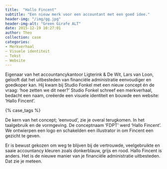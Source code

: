 ```yaml
---
title:  "Hallo Fincent"
subtitle: "Een nieuw merk voor een accountant met een goed idee."
header-img: "/img/gg.jpg"
header-img-alt: "Green Girafe ALT"
date: 2015-12-19 10:27:01
author: Theo
collection: case
categories: 
- Merkverhaal 
– Visuele identiteit 
– Tekst 
– Website
---
```

Eigenaar van het accountancykantoor Ligterink & De Wit, Lars van Loon, gelooft dat het uitbesteden van financiële administratie eenvoudiger en goedkoper kan. Hij kwam bij Studio Fonkel met een nieuw concept én de vraag: ‘hoe zetten we dit neer?’ Studio Fonkel schreef een merkverhaal, bedacht een naam, creëerde een visuele identiteit en bouwde een website: ‘Hallo Fincent’.

{% case_tags %}

De kern van het concept; ‘eenvoud’, zie je overal terugkomen. In het taalgebruik en de vormgeving. De conceptnaam ‘FDPT’ werd ‘Hallo Fincent’. We ontwierpen een logo en schakelden een illustrator in om Fincent een gezicht te geven.    

Er is bewust gekozen om weg te blijven bij de vertrouwde, veelgebruikte en saaie accountancy kleuren zoals donkerblauw, grijs en rood. Hallo Fincent is anders. Het is de nieuwe manier van je financiële administratie uitbesteden. Dat zie je meteen.